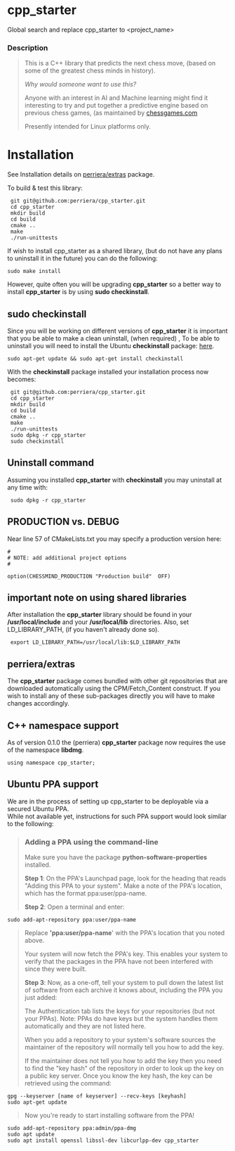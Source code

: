 
# cpp_starter

Global search and replace cpp_starter to <project_name>

###   Description
> This is a C++ library that predicts the next chess move, (based on some of the greatest chess minds in history).</br> 
> 
 >*Why would someone want to use this?*
 >
 >Anyone with an interest in AI and Machine learning might find it interesting to try and put together a predictive engine based on previous chess games, (as maintained by [chessgames.com](https://www.chessgames.com)
>
> Presently intended for Linux platforms only.
>
 # Installation
 See Installation details on  [perriera/extras](https://github.com/perriera/extras) package.

 To build & test this library:
  
     git git@github.com:perriera/cpp_starter.git 
     cd cpp_starter
     mkdir build
     cd build
     cmake ..
     make
     ./run-unittests
If wish to install cpp_starter as a shared library, (but do not have any plans to uninstall it in the future) you can do the following:

	sudo make install
However, quite often you will be upgrading **cpp_starter** so a better way to install **cpp_starter** is by using **sudo checkinstall**.

## sudo checkinstall
Since you will be working on different versions of **cpp_starter** it is important that you be able to make a clean uninstall, (when required) , To be able to uninstall you will need to install the Ubuntu **checkinstall** package: [here](https://help.ubuntu.com/community/CheckInstall). 

`sudo apt-get update && sudo apt-get install checkinstall`

With the **checkinstall** package installed your installation process now becomes:
    
     git git@github.com:perriera/cpp_starter.git 
     cd cpp_starter
     mkdir build
     cd build
     cmake ..
     make
     ./run-unittests
     sudo dpkg -r cpp_starter
     sudo checkinstall
     
## Uninstall command
Assuming you installed **cpp_starter** with **checkinstall** you may uninstall at any time with:

     sudo dpkg -r cpp_starter

## PRODUCTION vs. DEBUG
Near line 57 of CMakeLists.txt you may specify a production version here:

	#
	# NOTE: add additional project options
	#

	option(CHESSMIND_PRODUCTION "Production build"  OFF)
	
## important note on using shared libraries
After installation the **cpp_starter** library should be found in your **/usr/local/include** and your **/usr/local/lib** directories. Also, set LD_LIBRARY_PATH, (if you haven't already done so). 

     export LD_LIBRARY_PATH=/usr/local/lib:$LD_LIBRARY_PATH
     
## perriera/extras 
The **cpp_starter** package comes bundled with other git repositories that are downloaded automatically using the CPM/Fetch_Content construct. If you wish to install any of these sub-packages directly you will have to make changes accordingly.
    
## C++ namespace support
As of version 0.1.0 the (perriera) **cpp_starter** package now requires the use of the namespace **libdmg**.

    using namespace cpp_starter;


##  Ubuntu PPA support 
We are in the process of setting up cpp_starter to be deployable via a secured Ubuntu PPA. <br>
While not available yet, instructions for such PPA support would look similar to the following:

>
>  ### Adding a PPA using the command-line
>
>Make sure you have the package  **python-software-properties**  installed.
>
>**Step 1**: On the PPA's Launchpad page, look for the heading that reads "Adding this PPA to your system". Make a note of the PPA's location, which has the format  ppa:user/ppa-name.
>
> **Step 2**: Open a terminal and enter:
>
	sudo add-apt-repository ppa:user/ppa-name

> Replace  **'ppa:user/ppa-name**' with the PPA's location that you noted above.
>
> Your system will now fetch the PPA's key. This enables your system to verify that the packages in the PPA have not been interfered with since they were built.
>
> **Step 3**: Now, as a one-off, tell your system to pull down the latest list of software from each archive it knows about, including the PPA you just added:
>
> The Authentication tab lists the keys for your repositories (but not your PPAs). Note: PPAs do have keys but the system handles them automatically and they are not listed here.
>
> When you add a repository to your system's software sources the maintainer of the repository will normally tell you how to add the key.
>
> If the maintainer does not tell you how to add the key then you need to find the "key hash" of the repository in order to look up the key on a public key server. Once you know the key hash, the key can be retrieved using the command:

	gpg --keyserver [name of keyserver] --recv-keys [keyhash]
	sudo apt-get update

> Now you're ready to start installing software from the PPA!
>
 	sudo add-apt-repository ppa:admin/ppa-dmg
 	sudo apt update
	sudo apt install openssl libssl-dev libcurlpp-dev cpp_starter
	
 
